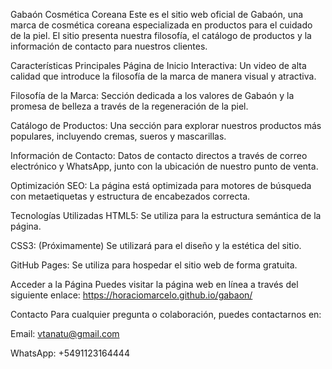 Gabaón Cosmética Coreana
Este es el sitio web oficial de Gabaón, una marca de cosmética coreana especializada en productos para el cuidado de la piel. El sitio presenta nuestra filosofía, el catálogo de productos y la información de contacto para nuestros clientes.

Características Principales
Página de Inicio Interactiva: Un video de alta calidad que introduce la filosofía de la marca de manera visual y atractiva.

Filosofía de la Marca: Sección dedicada a los valores de Gabaón y la promesa de belleza a través de la regeneración de la piel.

Catálogo de Productos: Una sección para explorar nuestros productos más populares, incluyendo cremas, sueros y mascarillas.

Información de Contacto: Datos de contacto directos a través de correo electrónico y WhatsApp, junto con la ubicación de nuestro punto de venta.

Optimización SEO: La página está optimizada para motores de búsqueda con metaetiquetas y estructura de encabezados correcta.

Tecnologías Utilizadas
HTML5: Se utiliza para la estructura semántica de la página.

CSS3: (Próximamente) Se utilizará para el diseño y la estética del sitio.

GitHub Pages: Se utiliza para hospedar el sitio web de forma gratuita.

Acceder a la Página
Puedes visitar la página web en línea a través del siguiente enlace:
https://horaciomarcelo.github.io/gabaon/

Contacto
Para cualquier pregunta o colaboración, puedes contactarnos en:

Email: vtanatu@gmail.com

WhatsApp: +5491123164444